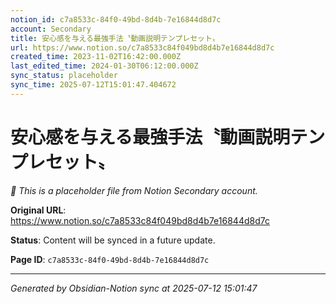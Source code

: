 ```yaml
---
notion_id: c7a8533c-84f0-49bd-8d4b-7e16844d8d7c
account: Secondary
title: 安心感を与える最強手法〝動画説明テンプレセット〟
url: https://www.notion.so/c7a8533c84f049bd8d4b7e16844d8d7c
created_time: 2023-11-02T16:42:00.000Z
last_edited_time: 2024-01-30T06:12:00.000Z
sync_status: placeholder
sync_time: 2025-07-12T15:01:47.404672
---
```


# 安心感を与える最強手法〝動画説明テンプレセット〟

*🔄 This is a placeholder file from Notion Secondary account.*

**Original URL**: https://www.notion.so/c7a8533c84f049bd8d4b7e16844d8d7c

**Status**: Content will be synced in a future update.

**Page ID**: `c7a8533c-84f0-49bd-8d4b-7e16844d8d7c`

---

*Generated by Obsidian-Notion sync at 2025-07-12 15:01:47*
